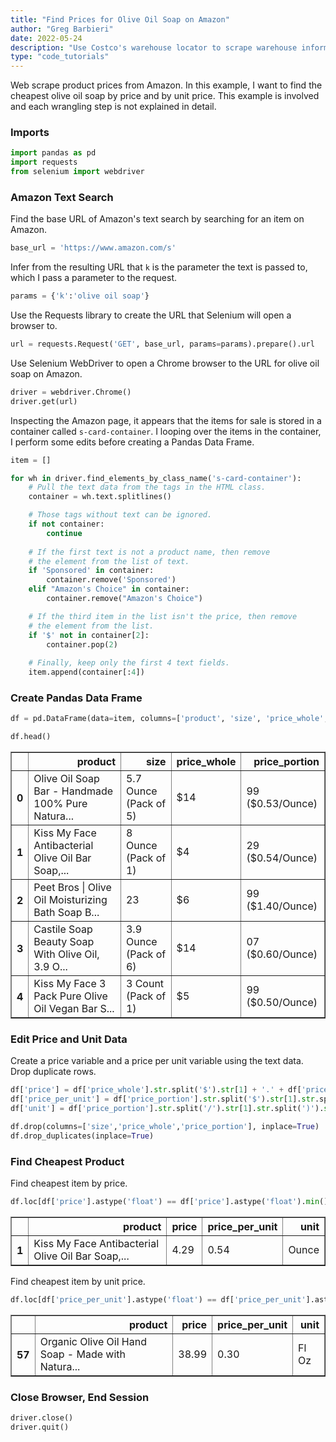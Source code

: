 ```yaml
---
title: "Find Prices for Olive Oil Soap on Amazon"
author: "Greg Barbieri"
date: 2022-05-24
description: "Use Costco's warehouse locator to scrape warehouse information."
type: "code_tutorials"
---
```


Web scrape product prices from Amazon. In this example, I want to find the cheapest olive oil soap by price and by unit price. This example is involved and each wrangling step is not explained in detail.

### Imports


```python
import pandas as pd
import requests
from selenium import webdriver
```

### Amazon Text Search

Find the base URL of Amazon's text search by searching for an item on Amazon.


```python
base_url = 'https://www.amazon.com/s'
```

Infer from the resulting URL that `k` is the parameter the text is passed to, which I pass a parameter to the request.


```python
params = {'k':'olive oil soap'}
```

Use the Requests library to create the URL that Selenium will open a browser to.


```python
url = requests.Request('GET', base_url, params=params).prepare().url
```

Use Selenium WebDriver to open a Chrome browser to the URL for olive oil soap on Amazon.


```python
driver = webdriver.Chrome()
driver.get(url)
```

Inspecting the Amazon page, it appears that the items for sale is stored in a container called `s-card-container`. I looping over the items in the container, I perform some edits before creating a Pandas Data Frame.


```python
item = []

for wh in driver.find_elements_by_class_name('s-card-container'):
    # Pull the text data from the tags in the HTML class.
    container = wh.text.splitlines()

    # Those tags without text can be ignored.
    if not container:
        continue
    
    # If the first text is not a product name, then remove
    # the element from the list of text.
    if 'Sponsored' in container:
        container.remove('Sponsored')
    elif "Amazon's Choice" in container:
        container.remove("Amazon's Choice")

    # If the third item in the list isn't the price, then remove
    # the element from the list.
    if '$' not in container[2]:
        container.pop(2)
    
    # Finally, keep only the first 4 text fields.
    item.append(container[:4])
```

### Create Pandas Data Frame


```python
df = pd.DataFrame(data=item, columns=['product', 'size', 'price_whole', 'price_portion'])

df.head()
```


<div>
<style scoped>
    .dataframe tbody tr th:only-of-type {
        vertical-align: middle;
    }

    .dataframe tbody tr th {
        vertical-align: top;
    }

    .dataframe thead th {
        text-align: right;
    }
</style>
<table border="1" class="dataframe">
  <thead>
    <tr style="text-align: right;">
      <th></th>
      <th>product</th>
      <th>size</th>
      <th>price_whole</th>
      <th>price_portion</th>
    </tr>
  </thead>
  <tbody>
    <tr>
      <th>0</th>
      <td>Olive Oil Soap Bar - Handmade 100% Pure Natura...</td>
      <td>5.7 Ounce (Pack of 5)</td>
      <td>$14</td>
      <td>99 ($0.53/Ounce)</td>
    </tr>
    <tr>
      <th>1</th>
      <td>Kiss My Face Antibacterial Olive Oil Bar Soap,...</td>
      <td>8 Ounce (Pack of 1)</td>
      <td>$4</td>
      <td>29 ($0.54/Ounce)</td>
    </tr>
    <tr>
      <th>2</th>
      <td>Peet Bros | Olive Oil Moisturizing Bath Soap B...</td>
      <td>23</td>
      <td>$6</td>
      <td>99 ($1.40/Ounce)</td>
    </tr>
    <tr>
      <th>3</th>
      <td>Castile Soap Beauty Soap With Olive Oil, 3.9 O...</td>
      <td>3.9 Ounce (Pack of 6)</td>
      <td>$14</td>
      <td>07 ($0.60/Ounce)</td>
    </tr>
    <tr>
      <th>4</th>
      <td>Kiss My Face 3 Pack Pure Olive Oil Vegan Bar S...</td>
      <td>3 Count (Pack of 1)</td>
      <td>$5</td>
      <td>99 ($0.50/Ounce)</td>
    </tr>
  </tbody>
</table>
</div>



### Edit Price and Unit Data

Create a price variable and a price per unit variable using the text data. Drop duplicate rows.


```python
df['price'] = df['price_whole'].str.split('$').str[1] + '.' + df['price_portion'].str[:2]
df['price_per_unit'] = df['price_portion'].str.split('$').str[1].str.split('/').str[0]
df['unit'] = df['price_portion'].str.split('/').str[1].str.split(')').str[0]

df.drop(columns=['size','price_whole','price_portion'], inplace=True)
df.drop_duplicates(inplace=True)
```

### Find Cheapest Product

Find cheapest item by price.


```python
df.loc[df['price'].astype('float') == df['price'].astype('float').min()]
```


<div>
<style scoped>
    .dataframe tbody tr th:only-of-type {
        vertical-align: middle;
    }

    .dataframe tbody tr th {
        vertical-align: top;
    }

    .dataframe thead th {
        text-align: right;
    }
</style>
<table border="1" class="dataframe">
  <thead>
    <tr style="text-align: right;">
      <th></th>
      <th>product</th>
      <th>price</th>
      <th>price_per_unit</th>
      <th>unit</th>
    </tr>
  </thead>
  <tbody>
    <tr>
      <th>1</th>
      <td>Kiss My Face Antibacterial Olive Oil Bar Soap,...</td>
      <td>4.29</td>
      <td>0.54</td>
      <td>Ounce</td>
    </tr>
  </tbody>
</table>
</div>



Find cheapest item by unit price.


```python
df.loc[df['price_per_unit'].astype('float') == df['price_per_unit'].astype('float').min()]
```


<div>
<style scoped>
    .dataframe tbody tr th:only-of-type {
        vertical-align: middle;
    }

    .dataframe tbody tr th {
        vertical-align: top;
    }

    .dataframe thead th {
        text-align: right;
    }
</style>
<table border="1" class="dataframe">
  <thead>
    <tr style="text-align: right;">
      <th></th>
      <th>product</th>
      <th>price</th>
      <th>price_per_unit</th>
      <th>unit</th>
    </tr>
  </thead>
  <tbody>
    <tr>
      <th>57</th>
      <td>Organic Olive Oil Hand Soap - Made with Natura...</td>
      <td>38.99</td>
      <td>0.30</td>
      <td>Fl Oz</td>
    </tr>
  </tbody>
</table>
</div>



### Close Browser, End Session


```python
driver.close()
driver.quit()
```
